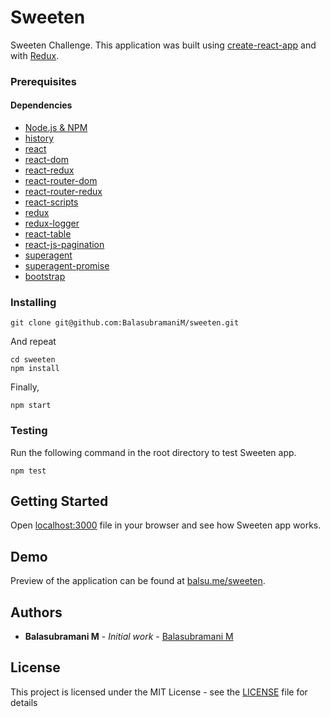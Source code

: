 # Sweeten

Sweeten Challenge. This application was built using [create-react-app](https://github.com/facebook/create-react-app) and with [Redux](https://redux.js.org/).

### Prerequisites

#### Dependencies

- [Node.js & NPM](https://www.npmjs.com/package/download)
- [history](https://www.npmjs.com/package/history)
- [react](https://www.npmjs.com/package/react)
- [react-dom](https://www.npmjs.com/package/react-dom)
- [react-redux](https://www.npmjs.com/package/react-redux)
- [react-router-dom](https://www.npmjs.com/package/react-router-dom)
- [react-router-redux](https://www.npmjs.com/package/react-router-redux)
- [react-scripts](https://www.npmjs.com/package/react-scripts)
- [redux](https://www.npmjs.com/package/redux)
- [redux-logger](https://www.npmjs.com/package/redux-logger)
- [react-table](https://www.npmjs.com/package/react-table)
- [react-js-pagination](https://www.npmjs.com/package/react-js-pagination)
- [superagent](https://www.npmjs.com/package/superagent)
- [superagent-promise](https://www.npmjs.com/package/superagent-promise)
- [bootstrap](https://www.npmjs.com/package/bootstrap)

### Installing

```
git clone git@github.com:BalasubramaniM/sweeten.git
```

And repeat

```
cd sweeten
npm install
```

Finally,

```
npm start
```

### Testing

Run the following command in the root directory to test Sweeten app.

```
npm test
```

## Getting Started

Open [localhost:3000](http://localhost:3000) file in your browser and see how Sweeten app works.

## Demo

Preview of the application can be found at [balsu.me/sweeten](http://balsu.me/sweeten).

## Authors

- **Balasubramani M** - _Initial work_ - [Balasubramani M](https://github.com/balasubramanim)

## License

This project is licensed under the MIT License - see the [LICENSE](LICENSE) file for details
